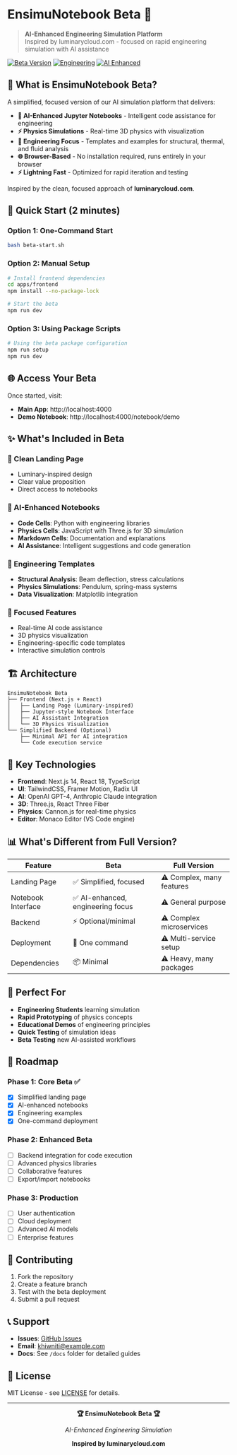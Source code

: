 # EnsimuNotebook Beta 🚀

> **AI-Enhanced Engineering Simulation Platform**  
> Inspired by luminarycloud.com - focused on rapid engineering simulation with AI assistance

[![Beta Version](https://img.shields.io/badge/version-1.0.0--beta-orange)](https://github.com/khiwniti/ai-simulation-platform)
[![Engineering](https://img.shields.io/badge/focus-Engineering%20Simulation-blue)](https://luminarycloud.com)
[![AI Enhanced](https://img.shields.io/badge/AI-Enhanced%20Notebooks-purple)](https://github.com/khiwniti/ai-simulation-platform)

## 🎯 What is EnsimuNotebook Beta?

A simplified, focused version of our AI simulation platform that delivers:

- **🧠 AI-Enhanced Jupyter Notebooks** - Intelligent code assistance for engineering
- **⚡ Physics Simulations** - Real-time 3D physics with visualization
- **🔬 Engineering Focus** - Templates and examples for structural, thermal, and fluid analysis
- **🌐 Browser-Based** - No installation required, runs entirely in your browser
- **⚡ Lightning Fast** - Optimized for rapid iteration and testing

Inspired by the clean, focused approach of **luminarycloud.com**.

## 🚀 Quick Start (2 minutes)

### Option 1: One-Command Start
```bash
bash beta-start.sh
```

### Option 2: Manual Setup
```bash
# Install frontend dependencies
cd apps/frontend
npm install --no-package-lock

# Start the beta
npm run dev
```

### Option 3: Using Package Scripts
```bash
# Using the beta package configuration
npm run setup
npm run dev
```

## 🌐 Access Your Beta

Once started, visit:
- **Main App**: http://localhost:4000
- **Demo Notebook**: http://localhost:4000/notebook/demo

## ✨ What's Included in Beta

### 🎨 Clean Landing Page
- Luminary-inspired design
- Clear value proposition
- Direct access to notebooks

### 🧠 AI-Enhanced Notebooks
- **Code Cells**: Python with engineering libraries
- **Physics Cells**: JavaScript with Three.js for 3D simulation
- **Markdown Cells**: Documentation and explanations
- **AI Assistance**: Intelligent suggestions and code generation

### 🔬 Engineering Templates
- **Structural Analysis**: Beam deflection, stress calculations
- **Physics Simulations**: Pendulum, spring-mass systems
- **Data Visualization**: Matplotlib integration

### 🎯 Focused Features
- Real-time AI code assistance
- 3D physics visualization
- Engineering-specific code templates
- Interactive simulation controls

## 🏗️ Architecture

```
EnsimuNotebook Beta
├── Frontend (Next.js + React)
│   ├── Landing Page (Luminary-inspired)
│   ├── Jupyter-style Notebook Interface
│   ├── AI Assistant Integration
│   └── 3D Physics Visualization
└── Simplified Backend (Optional)
    ├── Minimal API for AI integration
    └── Code execution service
```

## 🔧 Key Technologies

- **Frontend**: Next.js 14, React 18, TypeScript
- **UI**: TailwindCSS, Framer Motion, Radix UI
- **AI**: OpenAI GPT-4, Anthropic Claude integration
- **3D**: Three.js, React Three Fiber
- **Physics**: Cannon.js for real-time physics
- **Editor**: Monaco Editor (VS Code engine)

## 📊 What's Different from Full Version?

| Feature | Beta | Full Version |
|---------|------|--------------|
| Landing Page | ✅ Simplified, focused | ⚠️ Complex, many features |
| Notebook Interface | ✅ AI-enhanced, engineering focus | ⚠️ General purpose |
| Backend | ⚡ Optional/minimal | ⚠️ Complex microservices |
| Deployment | 🚀 One command | ⚠️ Multi-service setup |
| Dependencies | 📦 Minimal | ⚠️ Heavy, many packages |

## 🎯 Perfect For

- **Engineering Students** learning simulation
- **Rapid Prototyping** of physics concepts
- **Educational Demos** of engineering principles
- **Quick Testing** of simulation ideas
- **Beta Testing** new AI-assisted workflows

## 🔮 Roadmap

### Phase 1: Core Beta ✅
- [x] Simplified landing page
- [x] AI-enhanced notebooks
- [x] Engineering examples
- [x] One-command deployment

### Phase 2: Enhanced Beta
- [ ] Backend integration for code execution
- [ ] Advanced physics libraries
- [ ] Collaborative features
- [ ] Export/import notebooks

### Phase 3: Production
- [ ] User authentication
- [ ] Cloud deployment
- [ ] Advanced AI models
- [ ] Enterprise features

## 🤝 Contributing

1. Fork the repository
2. Create a feature branch
3. Test with the beta deployment
4. Submit a pull request

## 📞 Support

- **Issues**: [GitHub Issues](https://github.com/khiwniti/ai-simulation-platform/issues)
- **Email**: khiwniti@example.com
- **Docs**: See `/docs` folder for detailed guides

## 📝 License

MIT License - see [LICENSE](LICENSE) for details.

---

<div align="center">

**🏆 EnsimuNotebook Beta 🏆**

*AI-Enhanced Engineering Simulation*

**Inspired by luminarycloud.com**

</div>